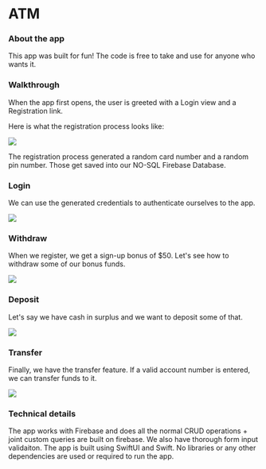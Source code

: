 # ATM
### About the app

This app was built for fun! The code is free to take and use for anyone who wants it.

### Walkthrough

When the app first opens, the user is greeted with a Login view and a Registration link.

Here is what the registration process looks like:

![](https://i.ibb.co/3RVCKqr/vlc-Ho-Du-Gx-RCAD.gif)

The registration process generated a random card number and a random pin number. Those get saved into our NO-SQL Firebase Database.

### Login

We can use the generated credentials to authenticate ourselves to the app.

![](https://i.ibb.co/mBqQDnH/vlc-7-U6-XAy-Hw-LW.gif)

### Withdraw

When we register, we get a sign-up bonus of $50. Let's see how to withdraw some of our bonus funds.

![](https://i.ibb.co/hBmLmr2/vlc-ZHay-Qo-Cv8-H.gif)

### Deposit
Let's say we have cash in surplus and we want to deposit some of that.

![](https://i.ibb.co/nwRDmXJ/vlc-d6-Wy1-Jx-I26.gif)

### Transfer

Finally, we have the transfer feature. If a valid account number is entered, we can transfer funds to it.

![](https://i.ibb.co/4YyYp40/vlc-f-Dmwr-Zh-HJm.gif)

### Technical details

The app works with Firebase and does all the normal CRUD operations + joint custom queries are built on firebase.
We also have thorough form input validaiton.
The app is built using SwiftUI and Swift.
No libraries or any other dependencies are used or required to run the app.
